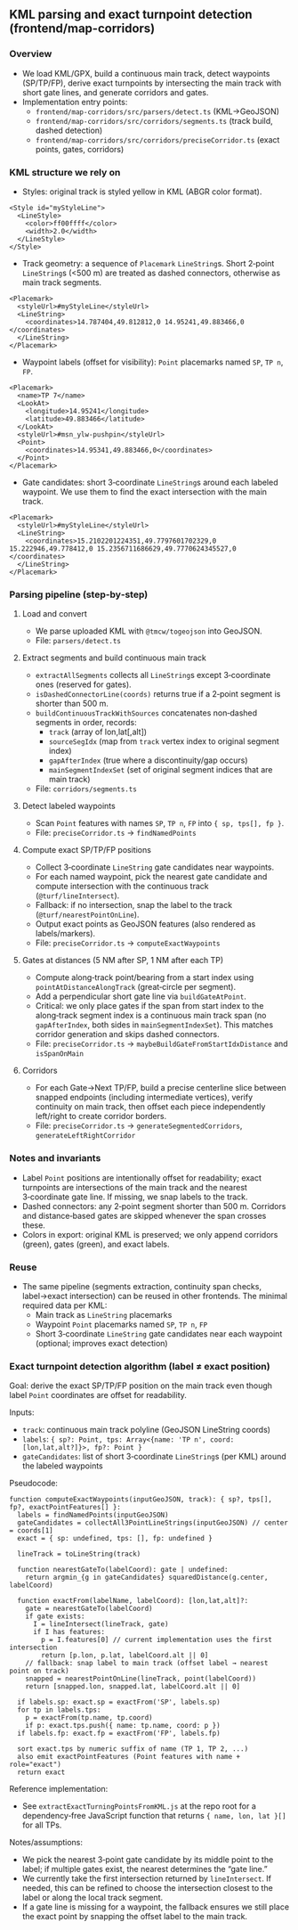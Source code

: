 ## KML parsing and exact turnpoint detection (frontend/map-corridors)

### Overview
- We load KML/GPX, build a continuous main track, detect waypoints (SP/TP/FP), derive exact turnpoints by intersecting the main track with short gate lines, and generate corridors and gates.
- Implementation entry points:
  - `frontend/map-corridors/src/parsers/detect.ts` (KML→GeoJSON)
  - `frontend/map-corridors/src/corridors/segments.ts` (track build, dashed detection)
  - `frontend/map-corridors/src/corridors/preciseCorridor.ts` (exact points, gates, corridors)

### KML structure we rely on
- Styles: original track is styled yellow in KML (ABGR color format).
```4:9:BLUE.kml
<Style id="myStyleLine">
  <LineStyle>
    <color>ff00ffff</color>
    <width>2.0</width>
  </LineStyle>
</Style>
```

- Track geometry: a sequence of `Placemark` `LineString`s. Short 2‑point `LineString`s (<500 m) are treated as dashed connectors, otherwise as main track segments.
```82:87:BLUE.kml
<Placemark>
  <styleUrl>#myStyleLine</styleUrl>
  <LineString>
    <coordinates>14.787404,49.812812,0 14.95241,49.883466,0 </coordinates>
  </LineString>
</Placemark>
```

- Waypoint labels (offset for visibility): `Point` placemarks named `SP`, `TP n`, `FP`.
```358:366:BLUE.kml
<Placemark>
  <name>TP 7</name>
  <LookAt>
    <longitude>14.95241</longitude>
    <latitude>49.883466</latitude>
  </LookAt>
  <styleUrl>#msn_ylw-pushpin</styleUrl>
  <Point>
    <coordinates>14.95341,49.883466,0</coordinates>
  </Point>
</Placemark>
```

- Gate candidates: short 3‑coordinate `LineString`s around each labeled waypoint. We use them to find the exact intersection with the main track.
```181:189:BLUE.kml
<Placemark>
  <styleUrl>#myStyleLine</styleUrl>
  <LineString>
    <coordinates>15.2102201224351,49.7797601702329,0 15.222946,49.778412,0 15.2356711686629,49.7770624345527,0 </coordinates>
  </LineString>
</Placemark>
```

### Parsing pipeline (step‑by‑step)
1) Load and convert
   - We parse uploaded KML with `@tmcw/togeojson` into GeoJSON.
   - File: `parsers/detect.ts`

2) Extract segments and build continuous main track
   - `extractAllSegments` collects all `LineString`s except 3‑coordinate ones (reserved for gates).
   - `isDashedConnectorLine(coords)` returns true if a 2‑point segment is shorter than 500 m.
   - `buildContinuousTrackWithSources` concatenates non‑dashed segments in order, records:
     - `track` (array of lon,lat[,alt])
     - `sourceSegIdx` (map from `track` vertex index to original segment index)
     - `gapAfterIndex` (true where a discontinuity/gap occurs)
     - `mainSegmentIndexSet` (set of original segment indices that are main track)
   - File: `corridors/segments.ts`

3) Detect labeled waypoints
   - Scan `Point` features with names `SP`, `TP n`, `FP` into `{ sp, tps[], fp }`.
   - File: `preciseCorridor.ts` → `findNamedPoints`

4) Compute exact SP/TP/FP positions
   - Collect 3‑coordinate `LineString` gate candidates near waypoints.
   - For each named waypoint, pick the nearest gate candidate and compute intersection with the continuous track (`@turf/lineIntersect`).
   - Fallback: if no intersection, snap the label to the track (`@turf/nearestPointOnLine`).
   - Output exact points as GeoJSON features (also rendered as labels/markers).
   - File: `preciseCorridor.ts` → `computeExactWaypoints`

5) Gates at distances (5 NM after SP, 1 NM after each TP)
   - Compute along‑track point/bearing from a start index using `pointAtDistanceAlongTrack` (great‑circle per segment).
   - Add a perpendicular short gate line via `buildGateAtPoint`.
   - Critical: we only place gates if the span from start index to the along‑track segment index is a continuous main track span (no `gapAfterIndex`, both sides in `mainSegmentIndexSet`). This matches corridor generation and skips dashed connectors.
   - File: `preciseCorridor.ts` → `maybeBuildGateFromStartIdxDistance` and `isSpanOnMain`

6) Corridors
   - For each Gate→Next TP/FP, build a precise centerline slice between snapped endpoints (including intermediate vertices), verify continuity on main track, then offset each piece independently left/right to create corridor borders.
   - File: `preciseCorridor.ts` → `generateSegmentedCorridors`, `generateLeftRightCorridor`

### Notes and invariants
- Label `Point` positions are intentionally offset for readability; exact turnpoints are intersections of the main track and the nearest 3‑coordinate gate line. If missing, we snap labels to the track.
- Dashed connectors: any 2‑point segment shorter than 500 m. Corridors and distance‑based gates are skipped whenever the span crosses these.
- Colors in export: original KML is preserved; we only append corridors (green), gates (green), and exact labels.

### Reuse
- The same pipeline (segments extraction, continuity span checks, label→exact intersection) can be reused in other frontends. The minimal required data per KML:
  - Main track as `LineString` placemarks
  - Waypoint `Point` placemarks named `SP`, `TP n`, `FP`
  - Short 3‑coordinate `LineString` gate candidates near each waypoint (optional; improves exact detection)

### Exact turnpoint detection algorithm (label ≠ exact position)

Goal: derive the exact SP/TP/FP position on the main track even though label `Point` coordinates are offset for readability.

Inputs:
- `track`: continuous main track polyline (GeoJSON LineString coords)
- `labels`: `{ sp?: Point, tps: Array<{name: 'TP n', coord: [lon,lat,alt?]}>, fp?: Point }`
- `gateCandidates`: list of short 3‑coordinate `LineString`s (per KML) around the labeled waypoints

Pseudocode:
```
function computeExactWaypoints(inputGeoJSON, track): { sp?, tps[], fp?, exactPointFeatures[] }:
  labels = findNamedPoints(inputGeoJSON)
  gateCandidates = collectAll3PointLineStrings(inputGeoJSON) // center = coords[1]
  exact = { sp: undefined, tps: [], fp: undefined }

  lineTrack = toLineString(track)

  function nearestGateTo(labelCoord): gate | undefined:
    return argmin_{g in gateCandidates} squaredDistance(g.center, labelCoord)

  function exactFrom(labelName, labelCoord): [lon,lat,alt]?:
    gate = nearestGateTo(labelCoord)
    if gate exists:
      I = lineIntersect(lineTrack, gate)
      if I has features:
        p = I.features[0] // current implementation uses the first intersection
        return [p.lon, p.lat, labelCoord.alt || 0]
    // fallback: snap label to main track (offset label → nearest point on track)
    snapped = nearestPointOnLine(lineTrack, point(labelCoord))
    return [snapped.lon, snapped.lat, labelCoord.alt || 0]

  if labels.sp: exact.sp = exactFrom('SP', labels.sp)
  for tp in labels.tps:
    p = exactFrom(tp.name, tp.coord)
    if p: exact.tps.push({ name: tp.name, coord: p })
  if labels.fp: exact.fp = exactFrom('FP', labels.fp)

  sort exact.tps by numeric suffix of name (TP 1, TP 2, ...)
  also emit exactPointFeatures (Point features with name + role="exact")
  return exact
```

Reference implementation:
- See `extractExactTurningPointsFromKML.js` at the repo root for a dependency‑free JavaScript function that returns `{ name, lon, lat }[]` for all TPs.

Notes/assumptions:
- We pick the nearest 3‑point gate candidate by its middle point to the label; if multiple gates exist, the nearest determines the “gate line.”
- We currently take the first intersection returned by `lineIntersect`. If needed, this can be refined to choose the intersection closest to the label or along the local track segment.
- If a gate line is missing for a waypoint, the fallback ensures we still place the exact point by snapping the offset label to the main track.


